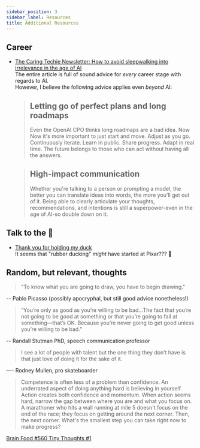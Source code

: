 ```yaml
---
sidebar_position: 3
sidebar_label: Resources
title: Additional Resources
---
```


<!-- markdownlint-disable no-inline-html -->

## Career

- [The Caring Techie Newsletter: How to avoid sleepwalking into irrelevance in the age of AI](https://www.thecaringtechie.com/p/how-to-avoid-sleepwalking-into-irrelevance)
  <br/>The entire article is full of sound advice for _every_ career stage with regards to AI.
  <br/>However, I believe the following advice applies even _beyond_ AI:

  > ## Letting go of perfect plans and long roadmaps
  >
  > Even the OpenAI CPO thinks long roadmaps are a bad idea. Now
  > Now it's more important to just start and move.
  > Adjust as you go. Continuously iterate.
  > Learn in public. Share progress. Adapt in real time.
  > The future belongs to those who can act without having all the answers.

  > ## High-impact communication
  >
  > Whether you're talking to a person or prompting a model, the better you can translate ideas into words, the more you'll get out of it.
  > Being able to clearly articulate your thoughts, recommendations, and intentions is still a superpower-even
  > in the age of AI-so double down on it.

## Talk to the :duck:

- [Thank you for holding my duck](https://naml.us/post/thank-you-for-holding-my-duck/)
  <br/>It seems that "rubber ducking" _might_ have started at Pixar??? :exploding_head:

## Random, but relevant, thoughts

> "To know what you are going to draw, you have to begin drawing."

-- Pablo Picasso (possibly apocryphal, but still good advice nonetheless!)

> “You’re only as good as you’re willing to be bad…The fact that you’re not going to be good at something or that you’re going to fail at something—that’s OK. Because you’re never going to get good unless you’re willing to be bad.”

-- Randall Stutman PhD, speech communication professor

> I see a lot of people with talent but the one thing they don’t have is that just love of doing it for the sake of it.

—- Rodney Mullen, pro skateboarder

> Competence is often less of a problem than confidence.
> An underrated aspect of doing anything hard is believing in yourself. Action creates both confidence and momentum.
> When action seems hard, narrow the gap between where you are and what you focus on.
> A marathoner who hits a wall running at mile 5 doesn't focus on the end of the race; they focus on getting around the next corner. Then, the next corner.
> What's the smallest step you can take right now to make progress?

[Brain Food #560 Tiny Thoughts #1](https://fs.blog/brain-food/january-21-2024/)
